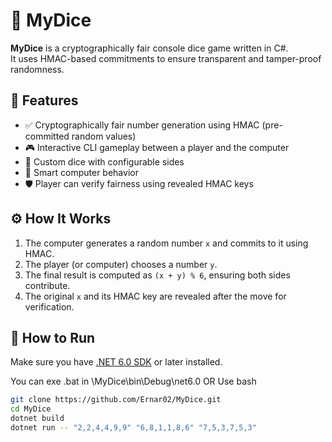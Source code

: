 # 🎲 MyDice

**MyDice** is a cryptographically fair console dice game written in C#.  
It uses HMAC-based commitments to ensure transparent and tamper-proof randomness.

## 🧩 Features

- ✅ Cryptographically fair number generation using HMAC (pre-committed random values)
- 🎮 Interactive CLI gameplay between a player and the computer
- 🎲 Custom dice with configurable sides
- 🤖 Smart computer behavior
- 🛡️ Player can verify fairness using revealed HMAC keys

## ⚙️ How It Works

1. The computer generates a random number `x` and commits to it using HMAC.
2. The player (or computer) chooses a number `y`.
3. The final result is computed as `(x + y) % 6`, ensuring both sides contribute.
4. The original `x` and its HMAC key are revealed after the move for verification.

## 🚀 How to Run

Make sure you have [.NET 6.0 SDK](https://dotnet.microsoft.com/en-us/download/dotnet/6.0) or later installed.

You can exe .bat in \MyDice\bin\Debug\net6.0 
OR Use bash 

```bash
git clone https://github.com/Ernar02/MyDice.git
cd MyDice
dotnet build
dotnet run -- "2,2,4,4,9,9" "6,8,1,1,8,6" "7,5,3,7,5,3"
